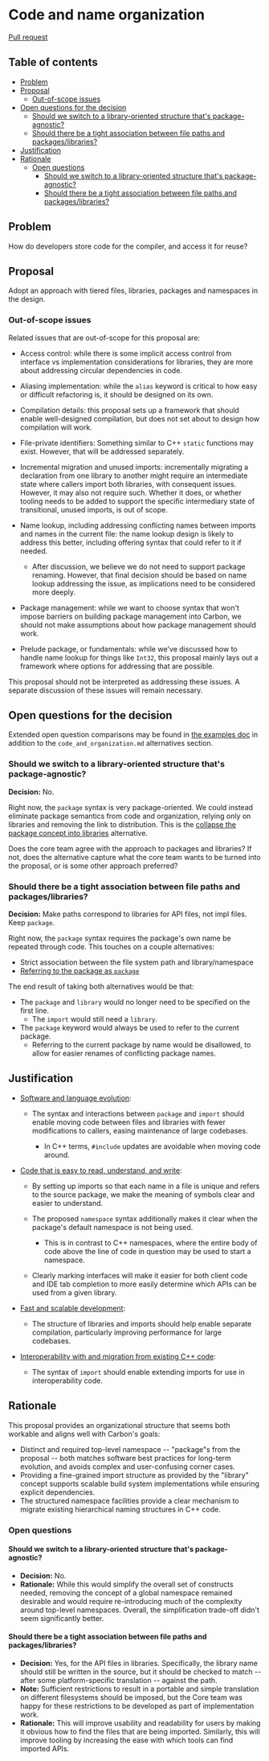 # Code and name organization

<!--
Part of the Carbon Language project, under the Apache License v2.0 with LLVM
Exceptions. See /LICENSE for license information.
SPDX-License-Identifier: Apache-2.0 WITH LLVM-exception
-->

[Pull request](https://github.com/carbon-language/carbon-lang/pull/107)

<!-- toc -->

## Table of contents

-   [Problem](#problem)
-   [Proposal](#proposal)
    -   [Out-of-scope issues](#out-of-scope-issues)
-   [Open questions for the decision](#open-questions-for-the-decision)
    -   [Should we switch to a library-oriented structure that's package-agnostic?](#should-we-switch-to-a-library-oriented-structure-thats-package-agnostic)
    -   [Should there be a tight association between file paths and packages/libraries?](#should-there-be-a-tight-association-between-file-paths-and-packageslibraries)
-   [Justification](#justification)
-   [Rationale](#rationale)
    -   [Open questions](#open-questions)
        -   [Should we switch to a library-oriented structure that's package-agnostic?](#should-we-switch-to-a-library-oriented-structure-thats-package-agnostic-1)
        -   [Should there be a tight association between file paths and packages/libraries?](#should-there-be-a-tight-association-between-file-paths-and-packageslibraries-1)

<!-- tocstop -->

## Problem

How do developers store code for the compiler, and access it for reuse?

## Proposal

Adopt an approach with tiered files, libraries, packages and namespaces in the
design.

### Out-of-scope issues

Related issues that are out-of-scope for this proposal are:

-   Access control: while there is some implicit access control from interface
    vs implementation considerations for libraries, they are more about
    addressing circular dependencies in code.

-   Aliasing implementation: while the `alias` keyword is critical to how easy
    or difficult refactoring is, it should be designed on its own.

-   Compilation details: this proposal sets up a framework that should enable
    well-designed compilation, but does not set about to design how compilation
    will work.

-   File-private identifiers: Something similar to C++ `static` functions may
    exist. However, that will be addressed separately.

-   Incremental migration and unused imports: incrementally migrating a
    declaration from one library to another might require an intermediate state
    where callers import both libraries, with consequent issues. However, it may
    also not require such. Whether it does, or whether tooling needs to be added
    to support the specific intermediary state of transitional, unused imports,
    is out of scope.

-   Name lookup, including addressing conflicting names between imports and
    names in the current file: the name lookup design is likely to address this
    better, including offering syntax that could refer to it if needed.

    -   After discussion, we believe we do not need to support package renaming.
        However, that final decision should be based on name lookup addressing
        the issue, as implications need to be considered more deeply.

-   Package management: while we want to choose syntax that won't impose
    barriers on building package management into Carbon, we should not make
    assumptions about how package management should work.

-   Prelude package, or fundamentals: while we've discussed how to handle name
    lookup for things like `Int32`, this proposal mainly lays out a framework
    where options for addressing that are possible.

This proposal should not be interpreted as addressing these issues. A separate
discussion of these issues will remain necessary.

## Open questions for the decision

Extended open question comparisons may be found in
[the examples doc](https://docs.google.com/document/d/1J8GX9uw5AxBz5Q22MLHJOfzLq4WJqKL-q1VwnKGHG-k/edit#)
in addition to the `code_and_organization.md` alternatives section.

### Should we switch to a library-oriented structure that's package-agnostic?

**Decision:** No.

Right now, the `package` syntax is very package-oriented. We could instead
eliminate package semantics from code and organization, relying only on
libraries and removing the link to distribution. This is the
[collapse the package concept into libraries](/docs/design/code_and_name_organization.md#collapse-the-package-concept-into-libraries)
alternative.

Does the core team agree with the approach to packages and libraries? If not,
does the alternative capture what the core team wants to be turned into the
proposal, or is some other approach preferred?

### Should there be a tight association between file paths and packages/libraries?

**Decision:** Make paths correspond to libraries for API files, not impl files.
Keep `package`.

Right now, the `package` syntax requires the package's own name be repeated
through code. This touches on a couple alternatives:

-   Strict association between the file system path and library/namespace
-   [Referring to the package as `package`](/docs/design/code_and_name_organization.md#referring-to-the-package-as-package)

The end result of taking both alternatives would be that:

-   The `package` and `library` would no longer need to be specified on the
    first line.
    -   The `import` would still need a `library`.
-   The `package` keyword would always be used to refer to the current package.
    -   Referring to the current package by name would be disallowed, to allow
        for easier renames of conflicting package names.

## Justification

-   [Software and language evolution](/docs/project/goals.md#software-and-language-evolution):

    -   The syntax and interactions between `package` and `import` should enable
        moving code between files and libraries with fewer modifications to
        callers, easing maintenance of large codebases.

        -   In C++ terms, `#include` updates are avoidable when moving code
            around.

-   [Code that is easy to read, understand, and write](/docs/project/goals.md#code-that-is-easy-to-read-understand-and-write):

    -   By setting up imports so that each name in a file is unique and refers
        to the source package, we make the meaning of symbols clear and easier
        to understand.

    -   The proposed `namespace` syntax additionally makes it clear when the
        package's default namespace is not being used.

        -   This is in contrast to C++ namespaces, where the entire body of code
            above the line of code in question may be used to start a namespace.

    -   Clearly marking interfaces will make it easier for both client code and
        IDE tab completion to more easily determine which APIs can be used from
        a given library.

-   [Fast and scalable development](/docs/projects/goals.md#fast-and-scalable-development):

    -   The structure of libraries and imports should help enable separate
        compilation, particularly improving performance for large codebases.

-   [Interoperability with and migration from existing C++ code](/docs/project/goals.md#interoperability-with-and-migration-from-existing-c-code):

    -   The syntax of `import` should enable extending imports for use in
        interoperability code.

## Rationale

This proposal provides an organizational structure that seems both workable and
aligns well with Carbon's goals:

-   Distinct and required top-level namespace -- "package"s from the proposal --
    both matches software best practices for long-term evolution, and avoids
    complex and user-confusing corner cases.
-   Providing a fine-grained import structure as provided by the "library"
    concept supports scalable build system implementations while ensuring
    explicit dependencies.
-   The structured namespace facilities provide a clear mechanism to migrate
    existing hierarchical naming structures in C++ code.

### Open questions

#### Should we switch to a library-oriented structure that's package-agnostic?

-   **Decision:** No.
-   **Rationale:** While this would simplify the overall set of constructs
    needed, removing the concept of a global namespace remained desirable and
    would require re-introducing much of the complexity around top-level
    namespaces. Overall, the simplification trade-off didn't seem significantly
    better.

#### Should there be a tight association between file paths and packages/libraries?

-   **Decision:** Yes, for the API files in libraries. Specifically, the library
    name should still be written in the source, but it should be checked to
    match -- after some platform-specific translation -- against the path.
-   **Note:** Sufficient restrictions to result in a portable and simple
    translation on different filesystems should be imposed, but the Core team
    was happy for these restrictions to be developed as part of implementation
    work.
-   **Rationale:** This will improve usability and readability for users by
    making it obvious how to find the files that are being imported. Similarly,
    this will improve tooling by increasing the ease with which tools can find
    imported APIs.
